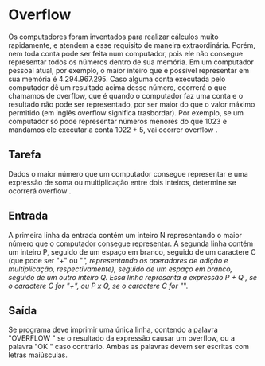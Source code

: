 # Overflow
Os computadores foram inventados para realizar cálculos muito rapidamente, e atendem a esse requisito de maneira extraordinária. Porém, nem toda conta pode ser feita num computador, pois ele não consegue representar todos os números dentro de sua memória. Em um computador pessoal atual, por exemplo, o maior inteiro que é possível representar em sua memória é 4.294.967.295. Caso alguma conta executada pelo computador dê um resultado acima desse número, ocorrerá o que chamamos de overflow, que é quando o computador faz uma conta e o resultado não pode ser representado, por ser maior do que o valor máximo permitido (em inglês overflow significa trasbordar). Por exemplo, se um computador só pode representar números menores do que 1023 e mandamos ele executar a conta 1022 + 5, vai ocorrer overflow .

## Tarefa
Dados o maior número que um computador consegue representar e uma expressão de soma ou multiplicação entre dois inteiros, determine se ocorrerá overflow .

## Entrada
A primeira linha da entrada contém um inteiro N representando o maior número que o computador consegue representar. A segunda linha contém um inteiro P, seguido de um espaço em branco, seguido de um caractere C (que pode ser "+" ou "*", representando os operadores de adição e multiplicação, respectivamente), seguido de um espaço em branco, seguido de um outro inteiro Q. Essa linha representa a expressão P + Q , se o caractere C for "+", ou P x Q, se o caractere C for "*".

## Saída
Se programa deve imprimir uma única linha, contendo a palavra "OVERFLOW " se o resultado da expressão causar um overflow, ou a palavra "OK " caso contrário. Ambas as palavras devem ser escritas com letras maiúsculas.
